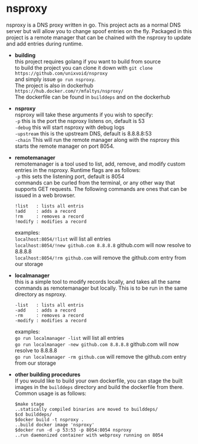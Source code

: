 nsproxy
=======

nsproxy is a DNS proxy written in go.
This project acts as a normal DNS server but will allow
you to change spoof entries on the fly. Packaged in this
project is a remote manager that can be chained with the
nsproxy to update and add entries during runtime.

- **building**  
  this project requires golang if you want to build from source  
  to build the project you can clone it down with
  `git clone https://github.com/unixvoid/nsproxy`  
  and simply issue `go run nsproxy`.  
  The project is also in dockerhub `https://hub.docker.com/r/mfaltys/nsproxy/`  
  The dockerfile can be found in `builddeps` and on the dockerhub  

- **nsproxy**  
  nsproxy will take these arguments if you wish to specify:  
  `-p` this is the port the nsproxy listens on, default is 53  
  `-debug` this will start nsproxy with debug logs  
  `-upstream` this is the upstream DNS, default is 8.8.8.8:53  
  `-chain` This will run the remote manager along with the nsproxy
  this starts the remote manager on port 8054.  

- **remotemanager**  
  remotemanager is a tool used to list, add, remove, and modify custom
  entries in the nsproxy. Runtime flags are as follows:  
  `-p` this sets the listening port, default is 8054  
  commands can be curled from the terminal, or any other way that
  supports GET requests. The following commands are ones that can be
  issued in a web browser.  
  ```
  !list   : lists all entris
  !add    : adds a record
  !rm     : removes a record
  !modify : modifies a record
  ```

  examples:  
  `localhost:8054/!list` will list all entries  
  `localhost:8054/!new github.com 8.8.8.8` github.com will now resolve to 8.8.8.8  
  `localhost:8054/!rm github.com` will remove the github.com entry from our storage  

- **localmanager**  
  this is a simple tool to modify records locally, and takes all the same commands
  as remotemanager but locally. This is to be run in the same directory as nsproxy.  

  ```
  -list   : lists all entris
  -add    : adds a record
  -rm     : removes a record
  -modify : modifies a record
  ```

  examples:  
  `go run localmanager -list` will list all entries  
  `go run localmanager -new github.com 8.8.8.8` github.com will now resolve to 8.8.8.8  
  `go run localmanager -rm github.com` will remove the github.com entry from our storage  

- **other building procedures**  
  If you would like to build your own dockerfile, you can stage the built images
  in the `builddeps` directory and build the dockerfile from there. Common usage
  is as follows:  

  ```
  $make stage
  ..statically compiled binaries are moved to builddeps/
  $cd builddeps/
  $docker build -t nsproxy .
  ..build docker image 'nsproxy'
  $docker run -d -p 53:53 -p 8054:8054 nsproxy
  ..run daemonized container with webproxy running on 8054
  ```

